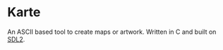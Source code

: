 # Karte

An ASCII based tool to create maps or artwork. Written in C and built on
[SDL2](https://www.libsdl.org/).